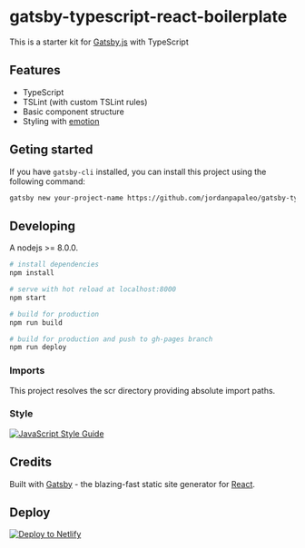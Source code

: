 # gatsby-typescript-react-boilerplate

This is a starter kit for [Gatsby.js](https://www.gatsbyjs.org/) with TypeScript

## Features

- TypeScript
- TSLint (with custom TSLint rules)
- Basic component structure
- Styling with [emotion](https://emotion.sh/)

## Geting started

If you have `gatsby-cli` installed, you can install this project using the following command:

```bash
gatsby new your-project-name https://github.com/jordanpapaleo/gatsby-typescript-emotion
```

## Developing

A nodejs >= 8.0.0.

```bash
# install dependencies
npm install

# serve with hot reload at localhost:8000
npm start

# build for production
npm run build

# build for production and push to gh-pages branch
npm run deploy
```

### Imports

This project resolves the scr directory providing absolute import paths.

### Style

[![JavaScript Style Guide](https://cdn.rawgit.com/standard/standard/master/badge.svg)](https://github.com/standard/standard)

## Credits

Built with [Gatsby](https://www.gatsbyjs.org/) - the blazing-fast static site generator for [React](https://facebook.github.io/react/).

## Deploy

[![Deploy to Netlify](https://www.netlify.com/img/deploy/button.svg)](https://app.netlify.com/start/deploy?repository=https://github.com/resir014/gatsby-starter-typescript-plus)
